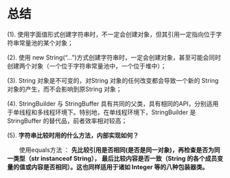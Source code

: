 # 总结

\(1\). 使用字面值形式创建字符串时，不一定会创建对象，但其引用一定指向位于字符串常量池的某个对象；

\(2\). 使用 new String\(“…”\)方式创建字符串时，一定会创建对象，甚至可能会同时创建两个对象（一个位于字符串常量池中，一个位于堆中）；

\(3\). String 对象是不可变的，对String 对象的任何改变都会导致一个新的 String 对象的产生，而不会影响到原String 对象；

\(4\). StringBuilder 与 StringBuffer 具有共同的父类，具有相同的API，分别适用于单线程和多线程环境下。特别地，在单线程环境下，StringBuilder 是 StringBuffer 的替代品，前者效率相对较高；

\(5\). **字符串比较时用的什么方法，内部实现如何？**

　　使用equals方法 ： **先比较引用是否相同\(是否是同一对象\)，再检查是否为同一类型（str instanceof String）， 最后比较内容是否一致（String 的各个成员变量的值或内容是否相同）。这也同样适用于诸如 Integer 等的八种包装器类。**

